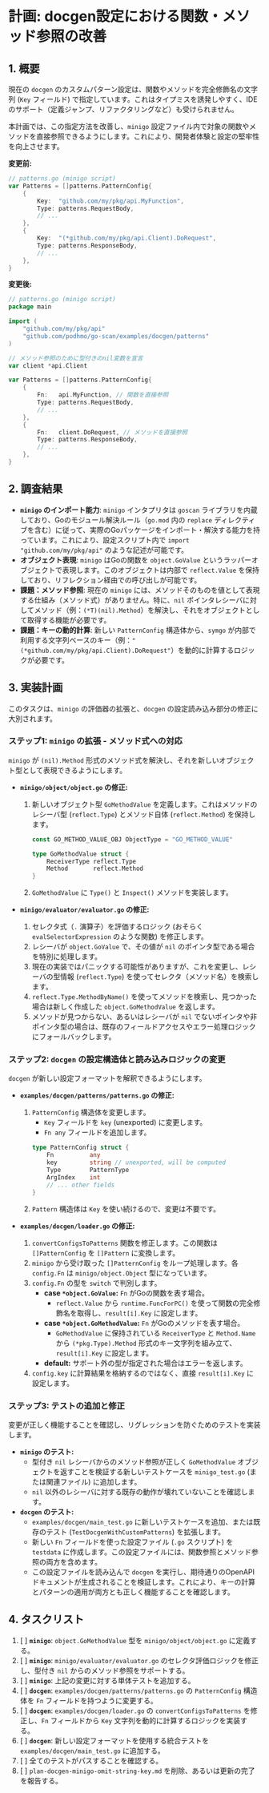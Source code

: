 # 計画: docgen設定における関数・メソッド参照の改善

## 1. 概要

現在の `docgen` のカスタムパターン設定は、関数やメソッドを完全修飾名の文字列 (`Key` フィールド) で指定しています。これはタイプミスを誘発しやすく、IDEのサポート（定義ジャンプ、リファクタリングなど）も受けられません。

本計画では、この指定方法を改善し、`minigo` 設定ファイル内で対象の関数やメソッドを直接参照できるようにします。これにより、開発者体験と設定の堅牢性を向上させます。

**変更前:**
```go
// patterns.go (minigo script)
var Patterns = []patterns.PatternConfig{
	{
		Key:  "github.com/my/pkg/api.MyFunction",
		Type: patterns.RequestBody,
		// ...
	},
	{
		Key:  "(*github.com/my/pkg/api.Client).DoRequest",
		Type: patterns.ResponseBody,
		// ...
	},
}
```

**変更後:**
```go
// patterns.go (minigo script)
package main

import (
    "github.com/my/pkg/api"
    "github.com/podhmo/go-scan/examples/docgen/patterns"
)

// メソッド参照のために型付きのnil変数を宣言
var client *api.Client

var Patterns = []patterns.PatternConfig{
	{
		Fn:   api.MyFunction, // 関数を直接参照
		Type: patterns.RequestBody,
		// ...
	},
	{
		Fn:   client.DoRequest, // メソッドを直接参照
		Type: patterns.ResponseBody,
		// ...
	},
}
```

## 2. 調査結果

- **`minigo` のインポート能力**: `minigo` インタプリタは `goscan` ライブラリを内蔵しており、Goのモジュール解決ルール（`go.mod` 内の `replace` ディレクティブを含む）に従って、実際のGoパッケージをインポート・解決する能力を持っています。これにより、設定スクリプト内で `import "github.com/my/pkg/api"` のような記述が可能です。
- **オブジェクト表現**: `minigo` はGoの関数を `object.GoValue` というラッパーオブジェクトで表現します。このオブジェクトは内部で `reflect.Value` を保持しており、リフレクション経由での呼び出しが可能です。
- **課題：メソッド参照**: 現在の `minigo` には、メソッドそのものを値として表現する仕組み（メソッド式）がありません。特に、`nil` ポインタレシーバに対してメソッド（例：`(*T)(nil).Method`）を解決し、それをオブジェクトとして取得する機能が必要です。
- **課題：キーの動的計算**: 新しい `PatternConfig` 構造体から、`symgo` が内部で利用する文字列ベースのキー（例：`"(*github.com/my/pkg/api.Client).DoRequest"`）を動的に計算するロジックが必要です。

## 3. 実装計画

このタスクは、`minigo` の評価器の拡張と、`docgen` の設定読み込み部分の修正に大別されます。

### ステップ1: `minigo` の拡張 - メソッド式への対応

`minigo` が `(nil).Method` 形式のメソッド式を解決し、それを新しいオブジェクト型として表現できるようにします。

- **`minigo/object/object.go` の修正:**
    1. 新しいオブジェクト型 `GoMethodValue` を定義します。これはメソッドのレシーバ型 (`reflect.Type`) とメソッド自体 (`reflect.Method`) を保持します。
        ```go
        const GO_METHOD_VALUE_OBJ ObjectType = "GO_METHOD_VALUE"

        type GoMethodValue struct {
            ReceiverType reflect.Type
            Method       reflect.Method
        }
        ```
    2. `GoMethodValue` に `Type()` と `Inspect()` メソッドを実装します。

- **`minigo/evaluator/evaluator.go` の修正:**
    1. セレクタ式（`.` 演算子）を評価するロジック (おそらく `evalSelectorExpression` のような関数) を修正します。
    2. レシーバが `object.GoValue` で、その値が `nil` のポインタ型である場合を特別に処理します。
    3. 現在の実装ではパニックする可能性がありますが、これを変更し、レシーバの型情報 (`reflect.Type`) を使ってセレクタ（メソッド名）を検索します。
    4. `reflect.Type.MethodByName()` を使ってメソッドを検索し、見つかった場合は新しく作成した `object.GoMethodValue` を返します。
    5. メソッドが見つからない、あるいはレシーバが `nil` でないポインタや非ポインタ型の場合は、既存のフィールドアクセスやエラー処理ロジックにフォールバックします。

### ステップ2: `docgen` の設定構造体と読み込みロジックの変更

`docgen` が新しい設定フォーマットを解釈できるようにします。

- **`examples/docgen/patterns/patterns.go` の修正:**
    1. `PatternConfig` 構造体を変更します。
        - `Key` フィールドを `key` (unexported) に変更します。
        - `Fn any` フィールドを追加します。
        ```go
        type PatternConfig struct {
            Fn          any
            key         string // unexported, will be computed
            Type        PatternType
            ArgIndex    int
            // ... other fields
        }
        ```
    2. `Pattern` 構造体は `Key` を使い続けるので、変更は不要です。

- **`examples/docgen/loader.go` の修正:**
    1. `convertConfigsToPatterns` 関数を修正します。この関数は `[]PatternConfig` を `[]Pattern` に変換します。
    2. `minigo` から受け取った `[]PatternConfig` をループ処理します。各 `config.Fn` は `minigo/object.Object` 型になっています。
    3. `config.Fn` の型を `switch` で判別します。
        - **case `*object.GoValue`:** `Fn` がGoの関数を表す場合。
            - `reflect.Value` から `runtime.FuncForPC()` を使って関数の完全修飾名を取得し、`result[i].Key` に設定します。
        - **case `*object.GoMethodValue`:** `Fn` がGoのメソッドを表す場合。
            - `GoMethodValue` に保持されている `ReceiverType` と `Method.Name` から `(*pkg.Type).Method` 形式のキー文字列を組み立て、`result[i].Key` に設定します。
        - **default:** サポート外の型が指定された場合はエラーを返します。
    4. `config.key` に計算結果を格納するのではなく、直接 `result[i].Key` に設定します。

### ステップ3: テストの追加と修正

変更が正しく機能することを確認し、リグレッションを防ぐためのテストを実装します。

- **`minigo` のテスト:**
    - 型付き `nil` レシーバからのメソッド参照が正しく `GoMethodValue` オブジェクトを返すことを検証する新しいテストケースを `minigo_test.go` (または関連ファイル) に追加します。
    - `nil` 以外のレシーバに対する既存の動作が壊れていないことを確認します。
- **`docgen` のテスト:**
    - `examples/docgen/main_test.go` に新しいテストケースを追加、または既存のテスト (`TestDocgenWithCustomPatterns`) を拡張します。
    - 新しい `Fn` フィールドを使った設定ファイル (`.go` スクリプト) を `testdata` に作成します。この設定ファイルには、関数参照とメソッド参照の両方を含めます。
    - この設定ファイルを読み込んで `docgen` を実行し、期待通りのOpenAPIドキュメントが生成されることを検証します。これにより、キーの計算とパターンの適用が両方とも正しく機能することを確認します。

## 4. タスクリスト

1.  [ ] **`minigo`**: `object.GoMethodValue` 型を `minigo/object/object.go` に定義する。
2.  [ ] **`minigo`**: `minigo/evaluator/evaluator.go` のセレクタ評価ロジックを修正し、型付き `nil` からのメソッド参照をサポートする。
3.  [ ] **`minigo`**: 上記の変更に対する単体テストを追加する。
4.  [ ] **`docgen`**: `examples/docgen/patterns/patterns.go` の `PatternConfig` 構造体を `Fn` フィールドを持つように変更する。
5.  [ ] **`docgen`**: `examples/docgen/loader.go` の `convertConfigsToPatterns` を修正し、`Fn` フィールドから `Key` 文字列を動的に計算するロジックを実装する。
6.  [ ] **`docgen`**: 新しい設定フォーマットを使用する統合テストを `examples/docgen/main_test.go` に追加する。
7.  [ ] 全てのテストがパスすることを確認する。
8.  [ ] `plan-docgen-minigo-omit-string-key.md` を削除、あるいは更新の完了を報告する。
